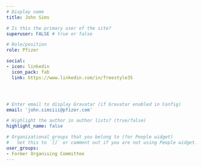 ```yaml
---
# Display name
title: John Sims

# Is this the primary user of the site?
superuser: FALSE # true or false

# Role/position
role: Pfizer

social:
- icon: linkedin
  icon_pack: fab
  link: https://www.linkedin.com/in/freestyle35




# Enter email to display Gravatar (if Gravatar enabled in Config)
email: 'john.simsiii@pfizer.com'

# Highlight the author in author lists? (true/false)
highlight_name: false

# Organizational groups that you belong to (for People widget)
#   Set this to `[]` or comment out if you are not using People widget.
user_groups:
- Former Organising Committee
---
```


